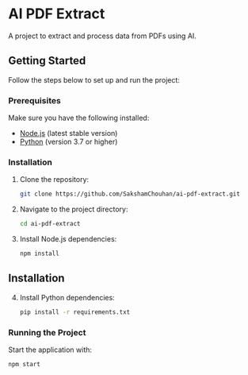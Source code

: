 # AI PDF Extract

A project to extract and process data from PDFs using AI.

## Getting Started

Follow the steps below to set up and run the project:

### Prerequisites

Make sure you have the following installed:
- [Node.js](https://nodejs.org/) (latest stable version)
- [Python](https://www.python.org/) (version 3.7 or higher)

### Installation

1. Clone the repository:
   ```bash
   git clone https://github.com/SakshamChouhan/ai-pdf-extract.git

2. Navigate to the project directory:
   ```bash
   cd ai-pdf-extract

3. Install Node.js dependencies:
   ```bash
   npm install

## Installation

4. Install Python dependencies:
   ```bash
   pip install -r requirements.txt

### Running the Project

Start the application with:
```bash
npm start

